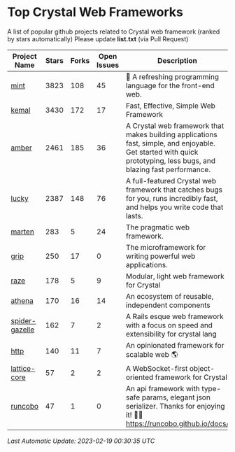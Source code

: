 # Top Crystal Web Frameworks

A list of popular github projects related to Crystal web framework (ranked by stars automatically)
Please update **list.txt** (via Pull Request)

| Project Name | Stars | Forks | Open Issues | Description | Last Commit |
| ------------ | ----- | ----- | ----------- | ----------- | ----------- |
| [mint](https://github.com/mint-lang/mint) |3823|108|45|:leaves: A refreshing programming language for the front-end web.|2023-01-26T13:12:38Z|
| [kemal](https://github.com/kemalcr/kemal) |3430|172|17|Fast, Effective, Simple Web Framework|2023-02-17T05:18:37Z|
| [amber](https://github.com/amberframework/amber) |2461|185|36|A Crystal web framework that makes building applications fast, simple, and enjoyable. Get started with quick prototyping, less bugs, and blazing fast performance.|2023-01-03T14:30:17Z|
| [lucky](https://github.com/luckyframework/lucky) |2387|148|76|A full-featured Crystal web framework that catches bugs for you, runs incredibly fast, and helps you write code that lasts.|2023-01-11T16:20:58Z|
| [marten](https://github.com/martenframework/marten) |283|5|24|The pragmatic web framework.|2023-02-18T13:33:58Z|
| [grip](https://github.com/grip-framework/grip) |250|17|0|The microframework for writing powerful web applications.|2023-02-02T04:43:00Z|
| [raze](https://github.com/samueleaton/raze) |178|5|9|Modular, light web framework for Crystal|2021-01-02T01:20:01Z|
| [athena](https://github.com/athena-framework/athena) |170|16|14|An ecosystem of reusable, independent components|2023-02-18T17:02:11Z|
| [spider-gazelle](https://github.com/spider-gazelle/spider-gazelle) |162|7|2|A Rails esque web framework with a focus on speed and extensibility for crystal lang|2022-12-18T22:35:03Z|
| [http](https://github.com/onyxframework/http) |140|11|7|An opinionated framework for scalable web 🌎|2019-08-13T09:00:30Z|
| [lattice-core](https://github.com/jasonl99/lattice-core) |57|2|2|A WebSocket-first object-oriented framework for Crystal|2017-03-31T23:57:57Z|
| [runcobo](https://github.com/runcobo/runcobo) |47|1|0|An api framework with type-safe params, elegant json serializer. Thanks for enjoying it! 👻👻 https://runcobo.github.io/docs/|2022-03-16T06:43:35Z|

*Last Automatic Update: 2023-02-19 00:30:35 UTC*